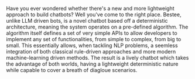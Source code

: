 Have you ever wondered whether there's a new and more lightweight approach to build chatbots? Well you've come to the right place. 
Bestee, unlike LLM driven bots, is a novel chatbot based off a deterministic architecture, meaning the system operates on a pre-defined algorithm. The algorithm itself defines a set of very simple APIs to allow developers to implement any set of functionalities, from simple to complex, from big to small. This essentially allows, when tackling NLP problems, a seemless integration of both classical rule-driven approaches and more modern machine-learning driven methods. The result is a lively chatbot which takes the advantage of both worlds, having a lightweight deterministic nature while capable to cover a breath of diagloue scenarios.

